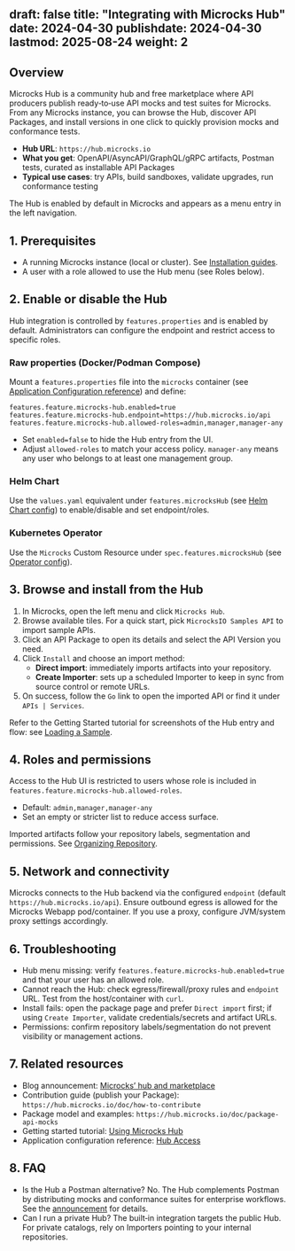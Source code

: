 draft: false
title: "Integrating with Microcks Hub"
date: 2024-04-30
publishdate: 2024-04-30
lastmod: 2025-08-24
weight: 2
---

## Overview

Microcks Hub is a community hub and free marketplace where API producers publish ready‑to‑use API mocks and test suites for Microcks. From any Microcks instance, you can browse the Hub, discover API Packages, and install versions in one click to quickly provision mocks and conformance tests.

- **Hub URL**: `https://hub.microcks.io`
- **What you get**: OpenAPI/AsyncAPI/GraphQL/gRPC artifacts, Postman tests, curated as installable API Packages
- **Typical use cases**: try APIs, build sandboxes, validate upgrades, run conformance testing

The Hub is enabled by default in Microcks and appears as a menu entry in the left navigation.

## 1. Prerequisites

- A running Microcks instance (local or cluster). See [Installation guides](/documentation/guides/installation/).
- A user with a role allowed to use the Hub menu (see Roles below).

## 2. Enable or disable the Hub

Hub integration is controlled by `features.properties` and is enabled by default. Administrators can configure the endpoint and restrict access to specific roles.

### Raw properties (Docker/Podman Compose)

Mount a `features.properties` file into the `microcks` container (see [Application Configuration reference](/documentation/references/configuration/application-config/#hub-access)) and define:

```properties
features.feature.microcks-hub.enabled=true
features.feature.microcks-hub.endpoint=https://hub.microcks.io/api
features.feature.microcks-hub.allowed-roles=admin,manager,manager-any
```

- Set `enabled=false` to hide the Hub entry from the UI.
- Adjust `allowed-roles` to match your access policy. `manager-any` means any user who belongs to at least one management group.

### Helm Chart

Use the `values.yaml` equivalent under `features.microcksHub` (see [Helm Chart config](/documentation/references/configuration/helm-chart-config)) to enable/disable and set endpoint/roles.

### Kubernetes Operator

Use the `Microcks` Custom Resource under `spec.features.microcksHub` (see [Operator config](/documentation/references/configuration/operator-config)).

## 3. Browse and install from the Hub

1. In Microcks, open the left menu and click `Microcks Hub`.
2. Browse available tiles. For a quick start, pick `MicrocksIO Samples API` to import sample APIs.
3. Click an API Package to open its details and select the API Version you need.
4. Click `Install` and choose an import method:
   - **Direct import**: immediately imports artifacts into your repository.
   - **Create Importer**: sets up a scheduled Importer to keep in sync from source control or remote URLs.
5. On success, follow the `Go` link to open the imported API or find it under `APIs | Services`.

Refer to the Getting Started tutorial for screenshots of the Hub entry and flow: see [Loading a Sample](/documentation/tutorials/getting-started/#loading-a-sample).

## 4. Roles and permissions

Access to the Hub UI is restricted to users whose role is included in `features.feature.microcks-hub.allowed-roles`.

- Default: `admin,manager,manager-any`
- Set an empty or stricter list to reduce access surface.

Imported artifacts follow your repository labels, segmentation and permissions. See [Organizing Repository](/documentation/guides/administration/organizing-repository/).

## 5. Network and connectivity

Microcks connects to the Hub backend via the configured `endpoint` (default `https://hub.microcks.io/api`). Ensure outbound egress is allowed for the Microcks Webapp pod/container. If you use a proxy, configure JVM/system proxy settings accordingly.

## 6. Troubleshooting

- Hub menu missing: verify `features.feature.microcks-hub.enabled=true` and that your user has an allowed role.
- Cannot reach the Hub: check egress/firewall/proxy rules and `endpoint` URL. Test from the host/container with `curl`.
- Install fails: open the package page and prefer `Direct import` first; if using `Create Importer`, validate credentials/secrets and artifact URLs.
- Permissions: confirm repository labels/segmentation do not prevent visibility or management actions.

## 7. Related resources

- Blog announcement: [Microcks’ hub and marketplace](/blog/microcks-hub-announcement/)
- Contribution guide (publish your Package): `https://hub.microcks.io/doc/how-to-contribute`
- Package model and examples: `https://hub.microcks.io/doc/package-api-mocks`
- Getting started tutorial: [Using Microcks Hub](/documentation/tutorials/getting-started/#loading-a-sample)
- Application configuration reference: [Hub Access](/documentation/references/configuration/application-config/#hub-access)

## 8. FAQ

- Is the Hub a Postman alternative? No. The Hub complements Postman by distributing mocks and conformance suites for enterprise workflows. See the [announcement](/blog/microcks-hub-announcement/#enthusiastic) for details.
- Can I run a private Hub? The built‑in integration targets the public Hub. For private catalogs, rely on Importers pointing to your internal repositories.
